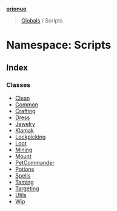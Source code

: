 **[orionuo](../README.md)**

> [Globals](../globals.md) / Scripts

# Namespace: Scripts

## Index

### Classes

* [Clean](../classes/scripts.clean.md)
* [Common](../classes/scripts.common.md)
* [Crafting](../classes/scripts.crafting.md)
* [Dress](../classes/scripts.dress.md)
* [Jewelry](../classes/scripts.jewelry.md)
* [Klamak](../classes/scripts.klamak.md)
* [Lockpicking](../classes/scripts.lockpicking.md)
* [Loot](../classes/scripts.loot.md)
* [Mining](../classes/scripts.mining.md)
* [Mount](../classes/scripts.mount.md)
* [PetCommander](../classes/scripts.petcommander.md)
* [Potions](../classes/scripts.potions.md)
* [Spells](../classes/scripts.spells.md)
* [Taming](../classes/scripts.taming.md)
* [Targeting](../classes/scripts.targeting.md)
* [Utils](../classes/scripts.utils.md)
* [Wip](../classes/scripts.wip.md)
